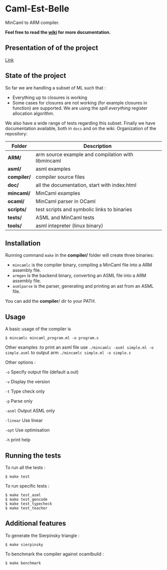 # Caml-Est-Belle
MinCaml to ARM compiler.</br>

**Feel free to read the [wiki](https://github.com/Smoltbob/Caml-Est-Belle/wiki) for more documentation.**
## Presentation of of the project
[Link](https://docs.google.com/presentation/d/1mcwFavKK3CO0_qeNZzbXF11gr_fbLXeQeeXawVu4I0Y/edit?usp=sharing)
## State of the project
So far we are handling a subset of ML such that :
* Everything up to closures is working
* Some cases for closures are not working (for example closures in function)
are supported.
We are using the *spill everything* register allocation algorithm.

We also have a wide range of tests regarding this subset.
Finally we have documentation available, both in `docs` and on the wiki.
Organization of the repository:</br>

| Folder | Description |
| --- | --- |
| __ARM/__ | arm source example and compilation with libmincaml |
| __asml/__ | asml examples |
| __compiler/__ | compiler source files |
| __doc/__ | all the documentation, start with index.html |
| __mincaml/__ | MinCaml examples |
| __ocaml/__ | MinCaml parser in OCaml |
| __scripts/__ | test scripts and symbolic links to binaries |
| __tests/__ | ASML and MinCaml tests |
| __tools/__ | asml intepreter (linux binary) |

## Installation
Running command `make` in the __compiler/__ folder will create three binaries:
- `mincamlc` is the compiler binary, compiling a MinCaml file into a ARM assembly file.
- `armgen` is the backend binary, converting an ASML file into a ARM assembly file.
- `asmlparse` is the parser, generating and printing an ast from an ASML file.

You can add the __compiler__/ dir to your PATH.

## Usage
A basic usage of the compiler is
```
$ mincamlc mincaml_program.ml -o program.s
```
Other examples :to print an asml file use `./mincamlc -asml simple.ml -o simple.asml`
to output arm `./mincamlc simple.ml -o simple.s`

Other options : 

`-o` Specify output file (default a.out)

`-v` Display the version

`-t` Type check only

`-p` Parse only

`-asml` Output ASML only

`-linear` Use linear 

`-opt` Use optimisation

`-h` print help

## Running the tests
To run all the tests :
```
$ make test
```
To run specific tests :
```
$ make test_asml
$ make test_gencode
$ make test_typecheck
$ make test_teacher
```

## Additional features
To generate the Sierpinsky triangle :
```
$ make sierpinsky
```
To benchmark the compiler against ocamlbuild :
```
$ make benchmark
```
